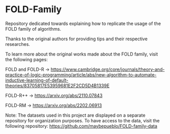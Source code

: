 # FOLD-Family
Repository dedicated towards explaining how to replicate the usage of the FOLD family of algorithms.

Thanks to the original authors for providing tips and their respective researches.

To learn more about the original works made about the FOLD family, visit the following pages:

FOLD and FOLD-R -> https://www.cambridge.org/core/journals/theory-and-practice-of-logic-programming/article/abs/new-algorithm-to-automate-inductive-learning-of-default-theories/83705817E53959681E2F2CD5D4B1339E

FOLD-R++ -> https://arxiv.org/abs/2110.07843

FOLD-RM -> https://arxiv.org/abs/2202.06913

Note: The datasets used in this project are displayed on a separate repository for organization purposes. To have access to the data, visit the following repository:
https://github.com/maybepueblo/FOLD-family-data
